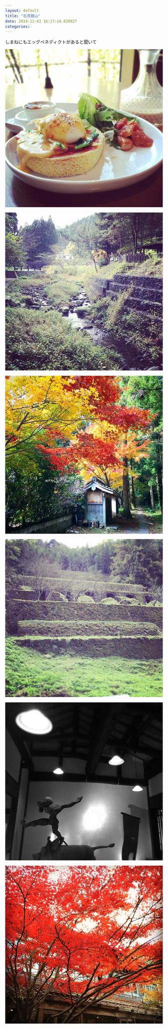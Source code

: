 ```yaml
---
layout: default
title: "石見銀山"
date: 2014-12-03 16:17:14.830927
categories: 
---
```


しまねにもエッグベネディクトがあると聞いて

![しまねにもエッグベネディクトがあると聞いて](/assets/images/201411/10809891_811494232248570_1275522363_n.jpg)

![](/assets/images/201411/10802483_799613093436239_299270561_n.jpg)

![](/assets/images/201411/10748155_858673500844005_544408510_n.jpg)

![](/assets/images/201411/10818018_1527356227503684_639070961_n.jpg)

![](/assets/images/201411/10755805_374844896008831_586817415_n.jpg)

![](/assets/images/201411/10785011_362242587268772_1445256276_n.jpg)



